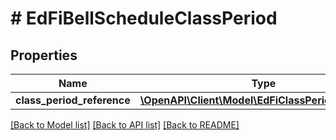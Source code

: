 # # EdFiBellScheduleClassPeriod

## Properties

Name | Type | Description | Notes
------------ | ------------- | ------------- | -------------
**class_period_reference** | [**\OpenAPI\Client\Model\EdFiClassPeriodReference**](EdFiClassPeriodReference.md) |  |

[[Back to Model list]](../../README.md#models) [[Back to API list]](../../README.md#endpoints) [[Back to README]](../../README.md)
